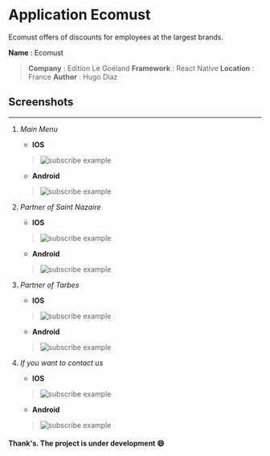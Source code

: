 # Application Ecomust


Ecomust offers of discounts for employees at the largest brands.

**Name** : Ecomust
>**Company** : Edition Le Goéland 
>**Framework** : React Native
**Location** : France
**Author** : Hugo Diaz


## Screenshots

-------------------

  1. *Main Menu*
      * **IOS**
     >![subscribe example](./image/notfound.png)
      * **Android**
     >![subscribe example](./image/notfound.png)

  2. *Partner of Saint Nazaire* 
      * **IOS**
     >![subscribe example](./image/notfound.png)
      * **Android**
     >![subscribe example](./image/notfound.png)

  3. *Partner of Tarbes*
      * **IOS**
     >![subscribe example](./image/notfound.png)
      * **Android**
     >![subscribe example](./image/notfound.png)

  3. *If you want to contact us*
      * **IOS**
     >![subscribe example](./image/notfound.png)
      * **Android**
     >![subscribe example](./image/notfound.png)



#### Thank's. The project is under development :smile:
